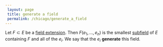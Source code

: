 ```yaml
---
 layout: page
 title: generate a field
 permalink: /chicago/generate_a_field
---
```

Let $F\subset E$ be a [field extension](https://defsmath.github.io/DefsMath/field_extension). Then $F(e_1,\dots, e_n)$ is the smallest [subfield](https://defsmath.github.io/DefsMath/subfield) of $E$ containing $F$ and all of the $e_i$. We say that the $e_i$ **generate** this field. 